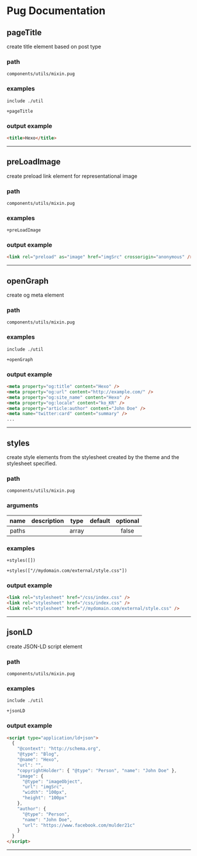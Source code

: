 # Pug Documentation 

## pageTitle

create title element based on post type


### path 

`components/utils/mixin.pug`


### examples

```jade
include ./util

+pageTitle
```


### output example 

```html
<title>Hexo</title>

```


---


## preLoadImage

create preload link element for representational image


### path 

`components/utils/mixin.pug`


### examples

```jade
+preLoadImage
```


### output example 

```html
<link rel="preload" as="image" href="imgSrc" crossorigin="anonymous" />

```


---


## openGraph

create og meta element


### path 

`components/utils/mixin.pug`


### examples

```jade
include ./util

+openGraph
```


### output example 

```html
<meta property="og:title" content="Hexo" />
<meta property="og:url" content="http://example.com/" />
<meta property="og:site_name" content="Hexo" />
<meta property="og:locale" content="ko_KR" />
<meta property="article:author" content="John Doe" />
<meta name="twitter:card" content="summary" />
...

```


---


## styles

create style elements from the stylesheet created by the theme
and the stylesheet specified.



### path 

`components/utils/mixin.pug`


### arguments 

|name|description|type|default|optional|
|:---:|:---|:---:|:---:|:---:|
|paths||array||false|



### examples

```jade
+styles([])
```
```jade
+styles(["//mydomain.com/external/style.css"])
```


### output example 

```html
<link rel="stylesheet" href="/css/index.css" />
<link rel="stylesheet" href="/css/index.css" />
<link rel="stylesheet" href="//mydomain.com/external/style.css" />

```


---


## jsonLD

create JSON-LD script element


### path 

`components/utils/mixin.pug`


### examples

```jade
include ./util

+jsonLD
```


### output example 

```html
<script type="application/ld+json">
  {
    "@context": "http://schema.org",
    "@type": "Blog",
    "@name": "Hexo",
    "url": "",
    "copyrightHolder": { "@type": "Person", "name": "John Doe" },
    "image": {
      "@type": "imageObject",
      "url": "imgSrc",
      "width": "100px",
      "height": "100px"
    },
    "author": {
      "@type": "Person",
      "name": "John Doe",
      "url": "https://www.facebook.com/mulder21c"
    }
  }
</script>

```


---


